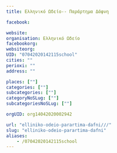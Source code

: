```yaml
---
title: Ελληνικό Ωδείο-- Παράρτημα Δάφνη

facebook:

website:
organisation: Ελληνικό Ωδείο
facebookorg:
websiteorg:
UID: "07042020142115school"
cities: ""
perioxi: ""
address: ""

places: [""]
categories: [""]
subcategories: [""]
categoryNoSLug: [""]
subcategoriesNoSLug: [""]

orgUID: org14042020002942

url: "elliniko-odeio-parartima-dafni///"
slug: "elliniko-odeio-parartima-dafni"
aliases:
    - /07042020142115school
---
```





